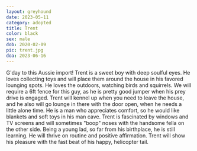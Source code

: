 ```yaml
---
layout: greyhound
date: 2023-05-11
category: adopted
title: Trent
color: black
sex: male
dob: 2020-02-09
pic: trent.jpg
doa: 2023-06-16
---
```

G'day to this Aussie import! Trent is a sweet boy with deep soulful eyes. He loves collecting toys and will place them around the house in his favored lounging spots. He loves the outdoors, watching birds and squirrels. We will require a 6ft fence for this guy, as he is pretty good jumper when his prey drive is engaged. Trent will kennel up when you need to leave the house, and he also will go lounge in there with the door open, when he needs a little alone time. He is a man who appreciates comfort, so he would like blankets and soft toys in his man cave. Trent is fascinated by windows and TV screens and will sometimes "boop" noses with the handsome fella on the other side. Being a young lad, so far from his birthplace, he is still learning. He will thrive on routine and positive affirmation. Trent will show his pleasure with the fast beat of his happy, helicopter tail. 
